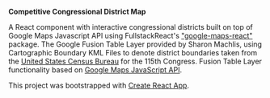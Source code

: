 **Competitive Congressional District Map**

A React component with interactive congressional districts built on top of Google Maps Javascript API using FullstackReact's ["google-maps-react"](https://github.com/fullstackreact/google-maps-react) package. The Google Fusion Table Layer provided by Sharon Machlis, using Cartographic Boundary KML Files to denote district boundaries taken from the [United States Census Bureau](https://www.census.gov/geo/maps-data/data/kml/kml_cds.html) for the 115th Congress. Fusion Table Layer functionality based on [Google Maps JavaScript API](https://developers.google.com/maps/documentation/javascript/tutorial).

This project was bootstrapped with [Create React App](https://github.com/facebookincubator/create-react-app).

